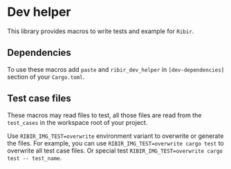 # Dev helper

This library provides macros to write tests and example for `Ribir`.

## Dependencies
 
To use these macros add `paste` and `ribir_dev_helper` in `[dev-dependencies]` section of your `Cargo.toml`.

## Test case files

These macros may read files to test, all those files are read from the `test_cases` in the workspace root of your project. 

Use `RIBIR_IMG_TEST=overwrite` environment variant to overwrite or generate the files. For example, you can use `RIBIR_IMG_TEST=overwrite cargo test` to overwrite all test case files. Or special test `RIBIR_IMG_TEST=overwrite cargo test -- test_name`.